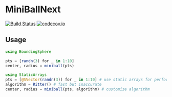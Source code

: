# MiniBallNext

[![Build Status](https://travis-ci.org/jw3126/MiniBallNext.jl.svg?branch=master)](https://travis-ci.org/jw3126/MiniBallNext.jl)
[![codecov.io](https://codecov.io/github/jw3126/MiniBallNext.jl/coverage.svg?branch=master)](http://codecov.io/github/jw3126/MiniBallNext.jl?branch=master)
## Usage
```julia
using BoundingSphere

pts = [randn(3) for _ in 1:10]
center, radius = miniball(pts)

using StaticArrays
pts = [@SVector(randn(3)) for _ in 1:10] # use static arrays for performance
algorithm = Ritter() # fast but inaccurate
center, radius = miniball(pts, algorithm) # customize algorithm
```
